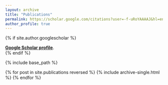 ```yaml
---
layout: archive
title: "Publications"
permalink: https://scholar.google.com/citations?user=-f-uRoYAAAAJ&hl=en
author_profile: true
---
```



{% if site.author.googlescholar %}
  <div class="wordwrap">
    <a href="https://scholar.google.com/citations?user=-f-uRoYAAAAJ&hl=en" target="_blank"><strong>Google Scholar profile</strong></a>.
  </div>
{% endif %}

{% include base_path %}

{% for post in site.publications reversed %}
  {% include archive-single.html %}
{% endfor %}
